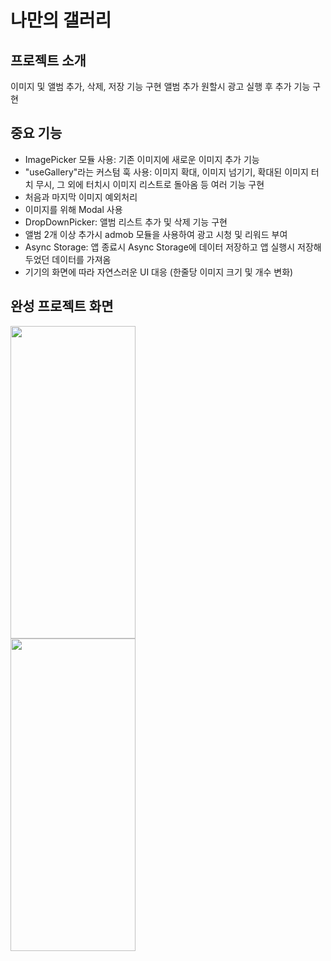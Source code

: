 # 나만의 갤러리
## 프로젝트 소개
이미지 및 앨범 추가, 삭제, 저장 기능 구현
앨범 추가 원할시 광고 실행 후 추가 기능 구현


## 중요 기능
* ImagePicker 모듈 사용: 기존 이미지에 새로운 이미지 추가 기능
* "useGallery"라는 커스텀 훅 사용: 이미지 확대, 이미지 넘기기, 확대된 이미지 터치 무시, 그 외에 터치시 이미지 리스트로 돌아옴 등 여러 기능 구현
* 처음과 마지막 이미지 예외처리
* 이미지를 위해 Modal 사용
* DropDownPicker: 앨범 리스트 추가 및 삭제 기능 구현
* 앨범 2개 이상 추가시 admob 모듈을 사용하여 광고 시청 및 리워드 부여
* Async Storage: 앱 종료시 Async Storage에 데이터 저장하고 앱 실행시 저장해두었던 데이터를 가져옴
* 기기의 화면에 따라 자연스러운 UI 대응 (한줄당 이미지 크기 및 개수 변화)


## 완성 프로젝트 화면
<img src="https://github.com/miso0708/react-native-apps/assets/105254224/713d32aa-1aed-4869-9e06-514e4d2b9a3d" width="200" height="500"/>
<br>
<img src="https://github.com/miso0708/react-native-apps/assets/105254224/1a983047-9851-424f-ac55-f1661cd3be99" width="200" height="500"/>
